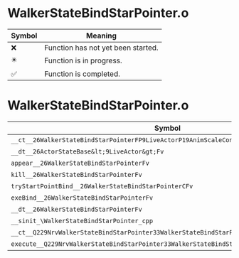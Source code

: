 # WalkerStateBindStarPointer.o
| Symbol | Meaning 
| ------------- | ------------- 
| :x: | Function has not yet been started. 
| :eight_pointed_black_star: | Function is in progress. 
| :white_check_mark: | Function is completed. 


# WalkerStateBindStarPointer.o
| Symbol | Decompiled? |
| ------------- | ------------- |
| `__ct__26WalkerStateBindStarPointerFP9LiveActorP19AnimScaleController` | :white_check_mark: |
| `__dt__26ActorStateBase&lt;9LiveActor&gt;Fv` | :white_check_mark: |
| `appear__26WalkerStateBindStarPointerFv` | :white_check_mark: |
| `kill__26WalkerStateBindStarPointerFv` | :white_check_mark: |
| `tryStartPointBind__26WalkerStateBindStarPointerCFv` | :white_check_mark: |
| `exeBind__26WalkerStateBindStarPointerFv` | :white_check_mark: |
| `__dt__26WalkerStateBindStarPointerFv` | :white_check_mark: |
| `__sinit_\WalkerStateBindStarPointer_cpp` | :white_check_mark: |
| `__ct__Q229NrvWalkerStateBindStarPointer33WalkerStateBindStarPointerNrvBindFv` | :white_check_mark: |
| `execute__Q229NrvWalkerStateBindStarPointer33WalkerStateBindStarPointerNrvBindCFP5Spine` | :white_check_mark: |
